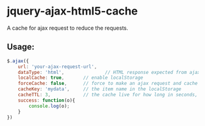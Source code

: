 jquery-ajax-html5-cache
=======================

A cache for ajax request to reduce the requests.

Usage:
---------

``` js
$.ajax({
	url: 'your-ajax-request-url',
	dataType: 'html',               // HTML response expected from ajax request
	localCache: true, 		// enable localStorage
	forceCache: false, 		// force to make an ajax request and cache it
	cacheKey: 'mydata', 	// the item name in the localStorage
	cacheTTL: 3, 			// the cache live for how long in seconds, default is 60 sec
	success: function(o){
		console.log(o);
	}
})
```
